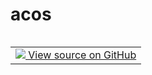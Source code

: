 # acos


<table class="tfo-notebook-buttons tfo-api nocontent" align="left">
<td>
  <a target="_blank" href="https://github.com/quantumlib/Qualtran/blob/main/qualtran/resource_counting/symbolic_counting_utils.py#L55-L58">
    <img src="https://www.tensorflow.org/images/GitHub-Mark-32px.png" />
    View source on GitHub
  </a>
</td>
</table>






<pre class="devsite-click-to-copy prettyprint lang-py tfo-signature-link">
<code>qualtran.resource_counting.symbolic_counting_utils.acos(
    x: <a href="../../../qualtran/cirq_interop/t_complexity_protocol/SymbolicFloat.html"><code>qualtran.cirq_interop.t_complexity_protocol.SymbolicFloat</code></a>
) -> <a href="../../../qualtran/cirq_interop/t_complexity_protocol/SymbolicFloat.html"><code>qualtran.cirq_interop.t_complexity_protocol.SymbolicFloat</code></a>
</code></pre>



<!-- Placeholder for "Used in" -->
